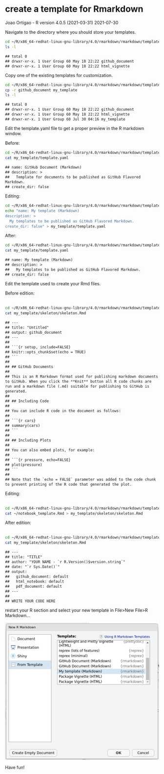 create a template for Rmarkdown
================
Joao Ortigao - R version 4.0.5 (2021-03-31)
2021-07-30

Navigate to the directory where you should store your templates.

``` bash
cd ~/R/x86_64-redhat-linux-gnu-library/4.0/rmarkdown/rmarkdown/templates/
ls -l
```

    ## total 0
    ## drwxr-xr-x. 1 User Group 60 May 18 22:22 github_document
    ## drwxr-xr-x. 1 User Group 60 May 18 22:22 html_vignette

Copy one of the existing templates for customization.

``` bash
cd ~/R/x86_64-redhat-linux-gnu-library/4.0/rmarkdown/rmarkdown/templates/
cp -r github_document my_template
ls -l
```

    ## total 0
    ## drwxr-xr-x. 1 User Group 60 May 18 22:22 github_document
    ## drwxr-xr-x. 1 User Group 60 May 18 22:22 html_vignette
    ## drwxr-xr-x. 1 User Group 60 Jul 30 04:16 my_template

Edit the template.yaml file to get a proper preview in the R markdown
window.

Before:

``` bash
cd ~/R/x86_64-redhat-linux-gnu-library/4.0/rmarkdown/rmarkdown/templates/
cat my_template/template.yaml
```

    ## name: GitHub Document (Markdown)
    ## description: >
    ##   Template for documents to be published as GitHub Flavored Markdown.
    ## create_dir: false

Editing:

``` bash
cd ~/R/x86_64-redhat-linux-gnu-library/4.0/rmarkdown/rmarkdown/templates/
echo "name: My template (Markdown)
description: >
  My templates to be published as GitHub Flavored Markdown.
create_dir: false" > my_template/template.yaml
```

After:

``` bash
cd ~/R/x86_64-redhat-linux-gnu-library/4.0/rmarkdown/rmarkdown/templates/
cat my_template/template.yaml
```

    ## name: My template (Markdown)
    ## description: >
    ##   My templates to be published as GitHub Flavored Markdown.
    ## create_dir: false

Edit the template used to create your Rmd files.

Before edition:

``` bash

cd ~/R/x86_64-redhat-linux-gnu-library/4.0/rmarkdown/rmarkdown/templates/
cat my_template/skeleton/skeleton.Rmd
```

    ## ---
    ## title: "Untitled"
    ## output: github_document
    ## ---
    ## 
    ## ```{r setup, include=FALSE}
    ## knitr::opts_chunk$set(echo = TRUE)
    ## ```
    ## 
    ## ## GitHub Documents
    ## 
    ## This is an R Markdown format used for publishing markdown documents to GitHub. When you click the **Knit** button all R code chunks are run and a markdown file (.md) suitable for publishing to GitHub is generated.
    ## 
    ## ## Including Code
    ## 
    ## You can include R code in the document as follows:
    ## 
    ## ```{r cars}
    ## summary(cars)
    ## ```
    ## 
    ## ## Including Plots
    ## 
    ## You can also embed plots, for example:
    ## 
    ## ```{r pressure, echo=FALSE}
    ## plot(pressure)
    ## ```
    ## 
    ## Note that the `echo = FALSE` parameter was added to the code chunk to prevent printing of the R code that generated the plot.

Editing:

``` bash

cd ~/R/x86_64-redhat-linux-gnu-library/4.0/rmarkdown/rmarkdown/templates/
cat ~/notebook_template.Rmd > my_template/skeleton/skeleton.Rmd
```

After edition:

``` bash

cd ~/R/x86_64-redhat-linux-gnu-library/4.0/rmarkdown/rmarkdown/templates/
cat my_template/skeleton/skeleton.Rmd
```

    ## ---
    ## title: "TITLE"
    ## author: "YOUR NAME - `r R.Version()$version.string`"
    ## date: "`r Sys.Date()`"
    ## output:
    ##   github_document: default
    ##   html_notebook: default
    ##   pdf_document: default
    ## ---
    ## 
    ## WRITE YOUR CODE HERE

restart your R section and select your new template in File\>New File\>R
Markdown…

![](fig/my_template.PNG)<!-- -->

Have fun!
